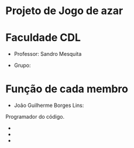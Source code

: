# Projeto de Jogo de azar
# Faculdade CDL

- Professor: Sandro Mesquita

- Grupo:

# Função de cada membro
- João Guilherme Borges Lins:

Programador do código.

-

-

-
